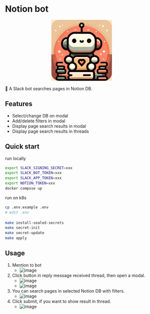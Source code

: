 # Notion bot

<p align="center">
   <img src="./misc/icon.png" width="200" alt="icon" />
</p>

🤖 A Slack bot searches pages in Notion DB.

## Features

- Select/change DB on modal
- Add/delete filters in modal
- Display page search results in modal
- Display page search results in threads

## Quick start

run locally

```bash
export SLACK_SIGNING_SECRET=xxx
export SLACK_BOT_TOKEN=xxx
export SLACK_APP_TOKEN=xxx
export NOTION_TOKEN=xxx
docker compose up
```

run on k8s

```bash
cp .env.example .env
# edit .env

make install-sealed-secrets
make secret-init
make secret-update
make apply
```

## Usage

1. Mention to bot
   - <img width="473" alt="image" src="https://github.com/litencatt/notion-bot/assets/17349045/a284735f-3fa4-4234-999c-144bbfaa1bc6">
2. Click button in reply message received thread, then open a modal.
   - <img width="576" alt="image" src="https://github.com/litencatt/notion-bot/assets/17349045/6c17600e-a8aa-4127-ad01-5364ee993631">
   - <img width="528" alt="image" src="https://github.com/litencatt/notion-bot/assets/17349045/3f2cda27-49ea-4d6d-bb92-7bc7389928e0">
3. You can search pages in selected Notion DB with filters.
   - <img width="523" alt="image" src="https://github.com/litencatt/notion-bot/assets/17349045/f5dc07a3-e373-4f3f-b387-20e068955e23">
4. Click submit, if you want to show result in thread.
   - <img width="576" alt="image" src="https://github.com/litencatt/notion-bot/assets/17349045/ed239da8-4d5a-44b5-9ed0-34f796163f0c">
